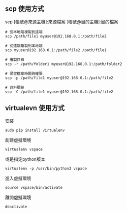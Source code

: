 ## scp 使用方式

scp [帳號@來源主機]:來源檔案 [帳號@目的主機]:目的檔案

```
# 從本地端複製到遠端
scp /path/file1 myuser@192.168.0.1:/path/file2
```

```
# 從遠端複製到本地端
scp myuser@192.168.0.1:/path/file2 /path/file1
```
```
# 複製目錄
scp -r /path/folder1 myuser@192.168.0.1:/path/folder2
```

```
# 保留檔案時間與權限
scp -p /path/file1 myuser@192.168.0.1:/path/file2
```

```
# 資料壓縮
scp -C /path/file1 myuser@192.168.0.1:/path/file2
```


## virtualevn 使用方式
安裝
```
sudo pip install virtualenv
```
創建虛擬環境
```
virtualenv vspace
```
或是指定python版本
```
virtualenv -p /usr/bin/python3 vspace
```

進入虛擬環境
```
source vspace/bin/activate
```

離開虛擬環境
```
deactivate
```

